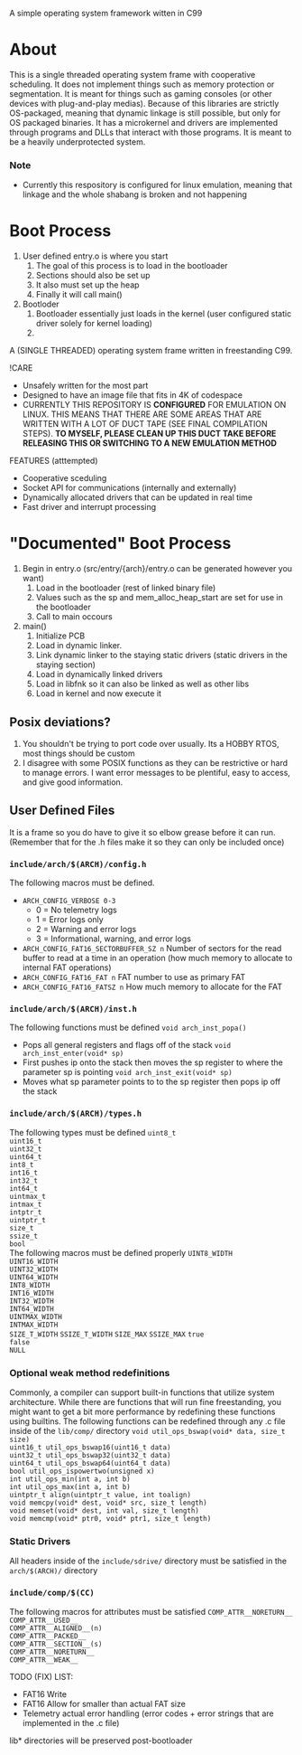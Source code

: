 A simple operating system framework witten in C99

# About
This is a single threaded operating system frame with cooperative scheduling. It does not implement things such as memory protection or segmentation.
It is meant for things such as gaming consoles (or other devices with plug-and-play medias). Because of this libraries are strictly OS-packaged,
meaning that dynamic linkage is still possible, but only for OS packaged binaries. It has a microkernel and drivers are implemented through programs
and DLLs that interact with those programs. It is meant to be a heavily underprotected system.

### Note
* Currently this respository is configured for linux emulation, meaning that linkage and the whole shabang is broken and not happening

# Boot Process
1. User defined entry.o is where you start
    1. The goal of this process is to load in the bootloader
    2. Sections should also be set up
    3. It also must set up the heap
    4. Finally it will call main()
2. Bootloder
    1. Bootloader essentially just loads in the kernel (user configured static driver solely for kernel loading)
    2. 

A (SINGLE THREADED) operating system frame written in freestanding C99.

!CARE
* Unsafely written for the most part
* Designed to have an image file that fits in 4K of codespace
* CURRENTLY THIS REPOSITORY IS __CONFIGURED__ FOR EMULATION ON LINUX. THIS MEANS THAT THERE ARE SOME AREAS THAT ARE WRITTEN WITH A LOT OF DUCT TAPE (SEE FINAL COMPILATION STEPS). **TO MYSELF, PLEASE CLEAN UP THIS DUCT TAKE BEFORE RELEASING THIS OR SWITCHING TO A NEW EMULATION METHOD**

FEATURES (atttempted)
* Cooperative sceduling
* Socket API for communications (internally and externally)
* Dynamically allocated drivers that can be updated in real time
* Fast driver and interrupt processing
  
# "Documented" Boot Process
1. Begin in entry.o (src/entry/\{arch\}/entry.o can be generated however you want)
    1. Load in the bootloader (rest of linked binary file)
    2. Values such as the sp and mem_alloc_heap_start are set for use in the bootloader
    3. Call to main occours
2. main()
    1. Initialize PCB
    2. Load in dynamic linker.
    3. Link dynamic linker to the staying static drivers (static drivers in the staying section)
    4. Load in dynamically linked drivers
    5. Load in libfnk so it can also be linked as well as other libs
    6. Load in kernel and now execute it

## Posix deviations?
1. You shouldn't be trying to port code over usually. Its a HOBBY RTOS, most things should be custom
2. I disagree with some POSIX functions as they can be restrictive or hard to manage errors. I want error messages to be plentiful, easy to access, and give good information.

## User Defined Files
It is a frame so you do have to give it so elbow grease before it can run. (Remember that for the .h files make it so they can only be included once)
### `include/arch/$(ARCH)/config.h`
The following macros must be defined.
* `ARCH_CONFIG_VERBOSE 0-3`
    * 0 = No telemetry logs
    * 1 = Error logs only
    * 2 = Warning and error logs
    * 3 = Informational, warning, and error logs
* `ARCH_CONFIG_FAT16_SECTORBUFFER_SZ n` Number of sectors for the read buffer to read at a time in an operation (how much memory to allocate to internal FAT operations)
* `ARCH_CONFIG_FAT16_FAT n` FAT number to use as primary FAT
* `ARCH_CONFIG_FAT16_FATSZ n` How much memory to allocate for the FAT
### `include/arch/$(ARCH)/inst.h`
The following functions must be defined
`void arch_inst_popa()`
* Pops all general registers and flags off of the stack
`void arch_inst_enter(void* sp)`
* First pushes ip onto the stack then moves the sp register to where the parameter sp is pointing
`void arch_inst_exit(void* sp)`
* Moves what sp parameter points to to the sp register then pops ip off the stack
### `include/arch/$(ARCH)/types.h`
The following types must be defined
`uint8_t`  
`uint16_t`  
`uint32_t`  
`uint64_t`  
`int8_t`  
`int16_t`  
`int32_t`  
`int64_t`  
`uintmax_t`  
`intmax_t`  
`intptr_t`  
`uintptr_t`  
`size_t`  
`ssize_t`  
`bool`  
The following macros must be defined properly
`UINT8_WIDTH`  
`UINT16_WIDTH`  
`UINT32_WIDTH`  
`UINT64_WIDTH`  
`INT8_WIDTH`  
`INT16_WIDTH`  
`INT32_WIDTH`  
`INT64_WIDTH`  
`UINTMAX_WIDTH`  
`INTMAX_WIDTH`  
`SIZE_T_WIDTH`
`SSIZE_T_WIDTH`
`SIZE_MAX`
`SSIZE_MAX`
`true`  
`false`  
`NULL`  
### Optional weak method redefinitions
Commonly, a compiler can support built-in functions that utilize system architecture. While there are functions that will run fine freestanding, you might want to get a bit more performance by redefining these functions using builtins. The following functions can be redefined through any .c file inside of the `lib/comp/` directory
`void util_ops_bswap(void* data, size_t size)`  
`uint16_t util_ops_bswap16(uint16_t data)`  
`uint32_t util_ops_bswap32(uint32_t data)`  
`uint64_t util_ops_bswap64(uint64_t data)`  
`bool util_ops_ispowertwo(unsigned x)`  
`int util_ops_min(int a, int b)`  
`int util_ops_max(int a, int b)`  
`uintptr_t align(uintptr_t value, int toalign)`  
`void memcpy(void* dest, void* src, size_t length)`  
`void memset(void* dest, int val, size_t length)`  
`void memcmp(void* ptr0, void* ptr1, size_t length)`
### Static Drivers
All headers inside of the `include/sdrive/` directory must be satisfied in the `arch/$(ARCH)/` directory
### `include/comp/$(CC)`
The following macros for attributes must be satisfied
`COMP_ATTR__NORETURN__`  
`COMP_ATTR__USED__`  
`COMP_ATTR__ALIGNED__(n)`  
`COMP_ATTR__PACKED__`  
`COMP_ATTR__SECTION__(s)`  
`COMP_ATTR__NORETURN__`  
`COMP_ATTR__WEAK__`  

TODO (FIX) LIST:
- FAT16 Write
- FAT16 Allow for smaller than actual FAT size
- Telemetry actual error handling (error codes + error strings that are implemented in the .c file)

lib* directories will be preserved post-bootloader